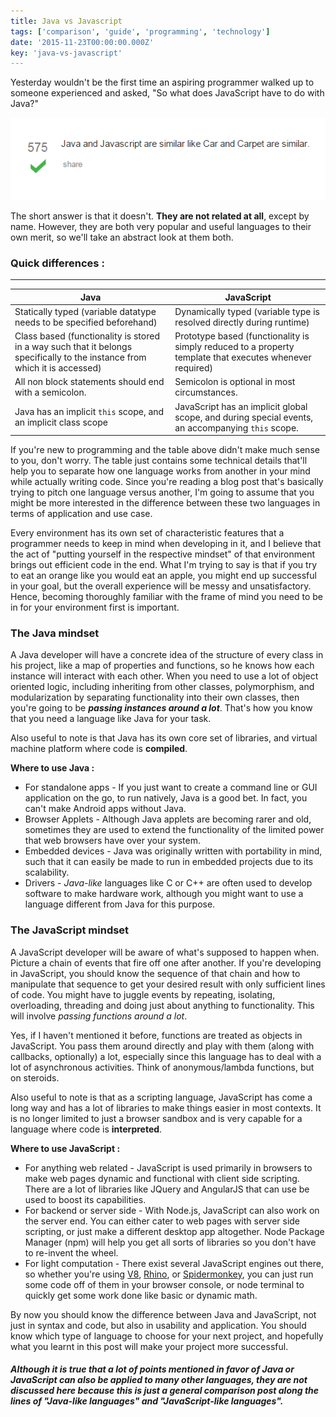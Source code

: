 ```yaml
---
title: Java vs Javascript
tags: ['comparison', 'guide', 'programming', 'technology']
date: '2015-11-23T00:00:00.000Z'
key: 'java-vs-javascript'
---
```


Yesterday wouldn't be the first time an aspiring programmer walked up to someone experienced and asked, "So what does JavaScript have to do with Java?"

[![](./similar.png)](https://stackoverflow.com/questions/245062/whats-the-difference-between-javascript-and-java)

The short answer is that it doesn't. **They are not related at all**, except by name.
However, they are both very popular and useful languages to their own merit, so we'll take an abstract look at them both.

### Quick differences :

---

| Java                                                                                                                       | JavaScript                                                                                               |
| -------------------------------------------------------------------------------------------------------------------------- | -------------------------------------------------------------------------------------------------------- |
| Statically typed (variable datatype needs to be specified beforehand)                                                      | Dynamically typed (variable type is resolved directly during runtime)                                    |
| Class based (functionality is stored in a way such that it belongs specifically to the instance from which it is accessed) | Prototype based (functionality is simply reduced to a property template that executes whenever required) |
| All non block statements should end with a semicolon.                                                                      | Semicolon is optional in most circumstances.                                                             |
| Java has an implicit `this` scope, and an implicit class scope                                                             | JavaScript has an implicit global scope, and during special events, an accompanying `this` scope.        |

If you're new to programming and the table above didn't make much sense to you, don't worry. The table just contains some technical details that'll help you to separate how one language works from another in your mind while actually writing code.
Since you're reading a blog post that's basically trying to pitch one language versus another, I'm going to assume that you might be more interested in the difference between these two languages in terms of application and use case.

Every environment has its own set of characteristic features that a programmer needs to keep in mind when developing in it, and I believe that the act of "putting yourself in the respective mindset" of that environment brings out efficient code in the end.
What I'm trying to say is that if you try to eat an orange like you would eat an apple, you might end up successful in your goal, but the overall experience will be messy and unsatisfactory. Hence, becoming thoroughly familiar with the frame of mind you need to be in for your environment first is important.

### The Java mindset

A Java developer will have a concrete idea of the structure of every class in his project, like a map of properties and functions, so he knows how each instance will interact with each other. When you need to use a lot of object oriented logic, including inheriting from other classes, polymorphism, and modularization by separating functionality into their own classes, then you're going to be _**passing instances around a lot**_. That's how you know that you need a language like Java for your task.

Also useful to note is that Java has its own core set of libraries, and virtual machine platform where code is **compiled**.

**Where to use Java :**

-   For standalone apps - If you just want to create a command line or GUI application on the go, to run natively, Java is a good bet. In fact, you can't make Android apps without Java.
-   Browser Applets - Although Java applets are becoming rarer and old, sometimes they are used to extend the functionality of the limited power that web browsers have over your system.
-   Embedded devices - Java was originally written with portability in mind, such that it can easily be made to run in embedded projects due to its scalability.
-   Drivers - *Java-like* languages like C or C++ are often used to develop software to make hardware work, although you might want to use a language different from Java for this purpose.

### The JavaScript mindset

A JavaScript developer will be aware of what's supposed to happen when. Picture a chain of events that fire off one after another. If you're developing in JavaScript, you should know the sequence of that chain and how to manipulate that sequence to get your desired result with only sufficient lines of code. You might have to juggle events by repeating, isolating, overloading, threading and doing just about anything to functionality. This will involve _passing functions around a lot_.

Yes, if I haven't mentioned it before, functions are treated as objects in JavaScript. You pass them around directly and play with them (along with callbacks, optionally) a lot, especially since this language has to deal with a lot of asynchronous activities. Think of anonymous/lambda functions, but on steroids.

Also useful to note is that as a scripting language, JavaScript has come a long way and has a lot of libraries to make things easier in most contexts. It is no longer limited to just a browser sandbox and is very capable for a language where code is **interpreted**.

**Where to use JavaScript :**

-   For anything web related - JavaScript is used primarily in browsers to make web pages dynamic and functional with client side scripting. There are a lot of libraries like JQuery and AngularJS that can use be used to boost its capabilities.
-   For backend or server side - With Node.js, JavaScript can also work on the server end. You can either cater to web pages with server side scripting, or just make a different desktop app altogether. Node Package Manager (npm) will help you get all sorts of libraries so you don't have to re-invent the wheel.
-   For light computation - There exist several JavaScript engines out there, so whether you're using [V8](https://en.wikipedia.org/wiki/Chrome_V8), [Rhino](<https://en.wikipedia.org/wiki/Rhino_(JavaScript_engine)>), or [Spidermonkey](https://en.wikipedia.org/wiki/SpiderMonkey), you can just run some code off of them in your browser console, or node terminal to quickly get some work done like basic or dynamic math.

By now you should know the difference between Java and JavaScript, not just in syntax and code, but also in usability and application. You should know which type of language to choose for your next project, and hopefully what you learnt in this post will make your project more successful.

##### Although it is true that a lot of points mentioned in favor of Java or JavaScript can also be applied to many other languages, they are not discussed here because this is just a general comparison post along the lines of "Java-like languages" and "JavaScript-like languages".

